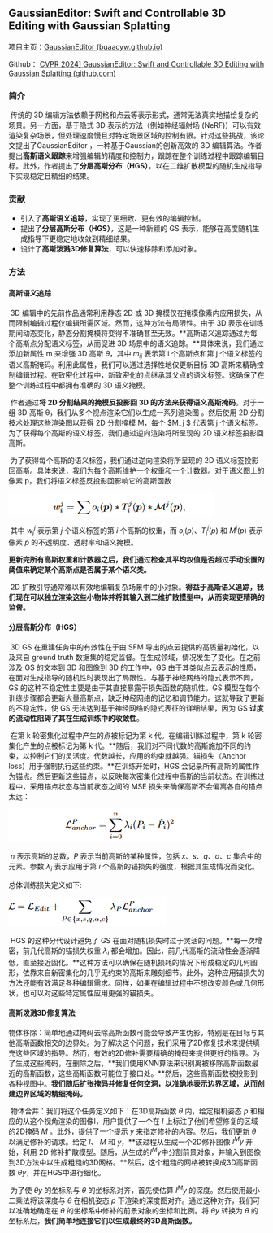 ## GaussianEditor: Swift and Controllable 3D Editing with Gaussian Splatting

项目主页：[GaussianEditor (buaacyw.github.io)](https://buaacyw.github.io/gaussian-editor/)

Github： [CVPR 2024\] GaussianEditor: Swift and Controllable 3D Editing with Gaussian Splatting (github.com)](https://github.com/buaacyw/GaussianEditor)

### 简介

​		传统的 3D 编辑方法依赖于网格和点云等表示形式，通常无法真实地描绘复杂的场景。另一方面，基于隐式 3D 表示的方法（例如神经辐射场 (NeRF)）可以有效渲染复杂场景，但处理速度慢且对特定场景区域的控制有限。针对这些挑战，该论文提出了GaussianEditor ，一种基于Gaussian的创新高效的 3D 编辑算法。作者提出**高斯语义跟踪**来增强编辑的精度和控制力，跟踪在整个训练过程中跟踪编辑目标。此外，作者提出了**分层高斯分布（HGS）**，以在二维扩散模型的随机生成指导下实现稳定且精细的结果。

### 贡献

- 引入了**高斯语义追踪**，实现了更细致、更有效的编辑控制。 
- 提出了**分层高斯分布（HGS）**，这是一种新颖的 GS 表示，能够在高度随机生成指导下更稳定地收敛到精细结果。
- 设计了**高斯泼溅3D修复算法**，可以快速移除和添加对象。 

### 方法

#### 高斯语义追踪

​		3D 编辑中的先前作品通常利用静态 2D 或 3D 掩模仅在掩模像素内应用损失，从而限制编辑过程仅编辑所需区域。然而，这种方法有局限性。由于 3D 表示在训练期间动态变化，静态分割掩模将变得不准确甚至无效。**高斯语义追踪通过为每个高斯点分配语义标签，从而促进 3D 场景中的语义追踪。**具体来说，我们通过添加新属性 m 来增强 3D 高斯 $θ$，其中  $m_{ij}$ 表示第 i 个高斯点和第 j 个语义标签的语义高斯掩码。利用此属性，我们可以通过选择性地仅更新目标 3D 高斯来精确控制编辑过程。在致密化过程中，新致密化的点继承其父点的语义标签。这确保了在整个训练过程中都拥有准确的 3D 语义掩模。

​		作者通过**将 2D 分割结果的掩模反投影回 3D 的方法来获得语义高斯掩码**。对于一组 3D 高斯 θ，我们从多个视点渲染它们以生成一系列渲染图 。然后使用 2D 分割技术处理这些渲染图以获得 2D 分割掩模 M，每个 $M_j $ 代表第 j 个语义标签。为了获得每个高斯的语义标签，我们通过逆向渲染将所呈现的 2D 语义标签投影回高斯。

​		为了获得每个高斯的语义标签，我们通过逆向渲染将所呈现的 2D 语义标签投影回高斯。具体来说，我们为每个高斯维护一个权重和一个计数器。对于语义图上的像素 p，我们将语义标签反投影回影响它的高斯函数：

![image-20240501153400910](images/image-20240501153400910.png)

​		其中  $w^j_i$  表示第  $j$  个语义标签的第 $i$ 个高斯的权重，而 $o_i(p)$、$T^ j _i (p)$ 和 $M^j(p)$ 表示像素 $p$ 的不透明度、透射率和语义掩模。

​		**更新完所有高斯权重和计数器之后，我们通过检查其平均权值是否超过手动设置的阈值来确定某个高斯点是否属于某个语义类。**

​		2D 扩散引导通常难以有效地编辑复杂场景中的小对象。**得益于高斯语义追踪，我们现在可以独立渲染这些小物体并将其输入到二维扩散模型中，从而实现更精确的监督。**

#### 分层高斯分布（HGS）

​		3D GS 在重建任务中的有效性在于由 SFM 导出的点云提供的高质量初始化，以及来自 ground truth 数据集的稳定监督。在生成领域，情况发生了变化。在之前涉及 GS 的文本到 3D 和图像到 3D 的工作中，GS 由于其类似点云表示的性质，在面对生成指导的随机性时表现出了局限性。与基于神经网络的隐式表示不同，GS 的这种不稳定性主要是由于其直接暴露于损失函数的随机性。GS 模型在每个训练步骤都会更新大量高斯点，缺乏神经网络的记忆和调节能力。这就导致了更新的不稳定性，使 GS 无法达到基于神经网络的隐式表征的详细结果，因为 GS **过度的流动性阻碍了其在生成训练中的收敛性**。

​		在第 k 轮密集化过程中产生的点被标记为第 k 代。在编辑训练过程中，第 k 轮密集化产生的点被标记为第 k 代。**随后，我们对不同代数的高斯施加不同的约束，以控制它们的灵活度。代数越长，应用的约束就越强。锚损失（Anchor loss）用于强制执行这些约束。**在训练开始时，HGS 会记录所有高斯的属性作为锚点。然后更新这些锚点，以反映每次密集化过程中高斯的当前状态。在训练过程中，采用锚点状态与当前状态之间的 MSE 损失来确保高斯不会偏离各自的锚点太远：

![image-20240501173159261](images/image-20240501173159261.png)

​		$n$ 表示高斯的总数，$P$ 表示当前高斯的某种属性，包括 $x、s、q、α、c$ 集合中的元素。参数 $λ_i$ 表示应用于第 $i$ 个高斯的锚损失的强度，根据其生成情况而变化。

总体训练损失定义如下:

![image-20240501173631813](images/image-20240501173631813.png)

​		HGS 的这种分代设计避免了 GS 在面对随机损失时过于灵活的问题。**每一次增密，前几代高斯的锚损失权重 $λ_i$ 都会增加。因此，前几代高斯的流动性会逐渐降低，直至接近固化。**这种方法可以确保在随机损耗的情况下形成稳定的几何图形，依靠来自新密集化的几乎无约束的高斯来雕刻细节。此外，这种应用锚损失的方法还能有效满足各种编辑需求。同样，如果在编辑过程中不想改变颜色或几何形状，也可以对这些特定属性应用更强的锚损失。

#### **高斯泼溅3D修复算法**

​		物体移除：简单地通过掩码去除高斯函数可能会导致产生伪影，特别是在目标与其他高斯函数相交的边界处。为了解决这个问题，我们采用了2D修复技术来提供填充这些区域的指导。然而，有效的2D修补需要精确的掩码来提供更好的指导。为了生成这些掩码，在删除之后，**我们使用KNN算法来识别离被移除高斯函数最近的高斯函数，这些高斯函数可能位于接口处。**然后，这些高斯函数被投影到各种视图中。**我们随后扩张掩码并修复任何空洞，以准确地表示边界区域，从而创建边界区域的精细掩码。**

​		物体合并：我们将这个任务定义如下：在3D高斯函数 $θ$ 内，给定相机姿态 $p$ 和相应的从这个视角渲染的图像I，用户提供了一个在 $I$ 上标注了他们希望修复的区域的2D掩码 $M$ 。此外，提供了一个提示 $y$ 来指定修补的内容。然后，我们更新 $θ$ 以满足修补的请求。给定 $I$、 $M$ 和 $y$，**该过程从生成一个2D修补图像 $I^M y$ 开始，利用 2D 修补扩散模型。随后，从生成的$I^M y$中分割前景对象，并输入到图像到3D方法中以生成粗糙的3D网格。**然后，这个粗糙的网格被转换成3D高斯函数 $θy$，并在HGS中进行细化。

​		为了使 $θy$ 的坐标系与 $θ$ 的坐标系对齐，首先使估算  $I^M y$  的深度。然后使用最小二乘法将该深度与  $θ$  在相机姿态  $p$  下渲染的深度图对齐。通过这种对齐，我们可以准确地确定在 $θ$ 的坐标系中修补的前景对象的坐标和比例。将  $θy$  转换为  $θ$  的坐标系后，**我们简单地连接它们以生成最终的3D高斯函数。**

